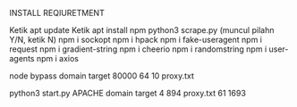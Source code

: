 INSTALL REQIURETMENT

Ketik apt update
Ketik apt install npm
python3 scrape.py (muncul pilahn Y/N, ketik N)
npm i sockopt
npm i hpack
npm i fake-useragent
npm i request
npm i gradient-string 
npm i cheerio
npm i randomstring
npm i user-agents
npm i axios



node bypass domain target 80000 64 10 proxy.txt


python3 start.py APACHE domain target 4 894 proxy.txt 61 1693
